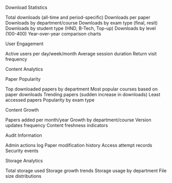 Download Statistics

Total downloads (all-time and period-specific)
Downloads per paper
Downloads by department/course
Downloads by exam type (final, resit)
Downloads by student type (HND, B-Tech, Top-up)
Downloads by level (100-400)
Year-over-year comparison charts

User Engagement

Active users per day/week/month
Average session duration
Return visit frequency

Content Analytics

Paper Popularity

Top downloaded papers by department
Most popular courses based on paper downloads
Trending papers (sudden increase in downloads)
Least accessed papers
Popularity by exam type

Content Growth

Papers added per month/year
Growth by department/course
Version updates frequency
Content freshness indicators

Audit Information

Admin actions log
Paper modification history
Access attempt records
Security events

Storage Analytics

Total storage used
Storage growth trends
Storage usage by department
File size distributions